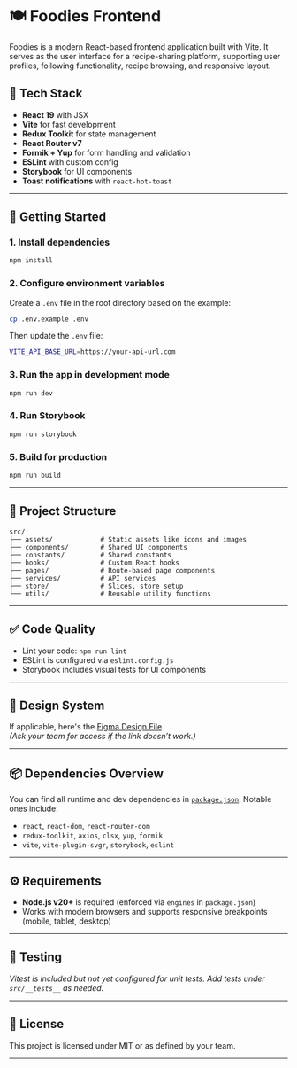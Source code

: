 # 🍽️ Foodies Frontend

Foodies is a modern React-based frontend application built with Vite. It serves as the user interface for a
recipe-sharing platform, supporting user profiles, following functionality, recipe browsing, and responsive layout.

## 🧰 Tech Stack

- **React 19** with JSX
- **Vite** for fast development
- **Redux Toolkit** for state management
- **React Router v7**
- **Formik + Yup** for form handling and validation
- **ESLint** with custom config
- **Storybook** for UI components
- **Toast notifications** with `react-hot-toast`

---

## 🚀 Getting Started

### 1. Install dependencies

```bash
npm install
```

### 2. Configure environment variables

Create a `.env` file in the root directory based on the example:

```bash
cp .env.example .env
```

Then update the `.env` file:
```bash
VITE_API_BASE_URL=https://your-api-url.com
```

### 3. Run the app in development mode

```bash
npm run dev
```

### 4. Run Storybook

```bash
npm run storybook
```

### 5. Build for production

```bash
npm run build
```

---

## 📁 Project Structure

```
src/
├── assets/            # Static assets like icons and images
├── components/        # Shared UI components
├── constants/         # Shared constants
├── hooks/             # Custom React hooks
├── pages/             # Route-based page components
├── services/          # API services
├── store/             # Slices, store setup
└── utils/             # Reusable utility functions
```

---

## ✅ Code Quality

- Lint your code: `npm run lint`
- ESLint is configured via `eslint.config.js`
- Storybook includes visual tests for UI components

---

## 📐 Design System

If applicable, here's
the [Figma Design File](https://www.figma.com/design/TKl7kDNvwtz62RsuWNnQ5E/Foodies?node-id=0-1&p=f&t=25QJW9YlWYqqMzGc-0)  
_(Ask your team for access if the link doesn’t work.)_

---

## 📦 Dependencies Overview

You can find all runtime and dev dependencies in [`package.json`](./package.json). Notable ones include:

- `react`, `react-dom`, `react-router-dom`
- `redux-toolkit`, `axios`, `clsx`, `yup`, `formik`
- `vite`, `vite-plugin-svgr`, `storybook`, `eslint`

---

## ⚙️ Requirements

- **Node.js v20+** is required (enforced via `engines` in `package.json`)
- Works with modern browsers and supports responsive breakpoints (mobile, tablet, desktop)

---

## 🧪 Testing

_Vitest is included but not yet configured for unit tests. Add tests under `src/__tests__` as needed._

---

## 📄 License

This project is licensed under MIT or as defined by your team.

---
